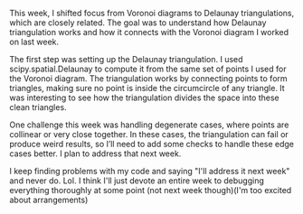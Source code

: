 This week, I shifted focus from Voronoi diagrams to Delaunay triangulations, which are closely related. The goal was to understand how Delaunay triangulation works and how it connects with the Voronoi diagram I worked on last week.

The first step was setting up the Delaunay triangulation. I used scipy.spatial.Delaunay to compute it from the same set of points I used for the Voronoi diagram. The triangulation works by connecting points to form triangles, making sure no point is inside the circumcircle of any triangle. It was interesting to see how the triangulation divides the space into these clean triangles.

One challenge this week was handling degenerate cases, where points are collinear or very close together. In these cases, the triangulation can fail or produce weird results, so I’ll need to add some checks to handle these edge cases better. I plan to address that next week.

I keep finding problems with my code and saying "I'll address it next week" and never do. Lol. I think I'll just devote an entire week to debugging everything thoroughly at some point (not next week though)(I'm too excited about arrangements)